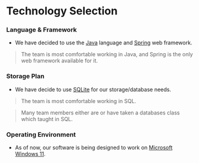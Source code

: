 # Technology Selection

### Language & Framework
- We have decided to use the [Java](https://www.java.com/en/) language and [Spring](https://spring.io/) web framework.
> The team is most comfortable working in Java, and Spring is the only web framework available for it.

### Storage Plan
- We have decide to use [SQLite](https://www.sqlite.org/index.html) for our storage/database needs.
> The team is most comfortable working in SQL. 

> Many team members either are or have taken a databases class which taught in SQL.   
    
### Operating Environment
- As of now, our software is being designed to work on [Microsoft Windows 11](https://www.microsoft.com/en-us/windows/windows-11).
